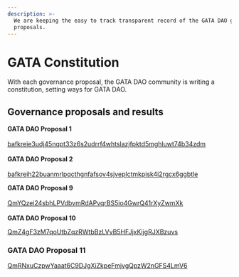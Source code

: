 ```yaml
---
description: >-
  We are keeping the easy to track transparent record of the GATA DAO governance
  proposals.
---
```


# GATA Constitution

With each governance proposal, the GATA DAO community is writing a constitution, setting ways for GATA DAO.&#x20;

## Governance proposals and results

**GATA DAO Proposal 1** \
\
[bafkreie3udj45nqpt33z6s2udrrf4whtslazjfpktd5mghluwt74b34zdm ](https://gateway.pinata.cloud/ipfs/bafkreie3udj45nqpt33z6s2udrrf4whtslazjfpktd5mghluwt74b34zdm)\
\
**GATA DAO Proposal 2**\
\
[bafkreih22buanmrlpqcthgnfafsov4sjveplctmkpisk4i2rgcx6ggbtle](https://gateway.pinata.cloud/ipfs/bafkreih22buanmrlpqcthgnfafsov4sjveplctmkpisk4i2rgcx6ggbtle)

**GATA DAO Proposal 9** \
\
[ QmYQzei24sbhLPVdbvmRdAPvqrBS5io4GwrQ41rXyZwmXk\
](https://gateway.pinata.cloud/ipfs/QmYQzei24sbhLPVdbvmRdAPvqrBS5io4GwrQ41rXyZwmXk)\
**GATA DAO Proposal 10**

[QmZ4gF3zM7qoUtbZqzRWtbBzLVvB5HFJjxKijgRJXBzuvs](https://gateway.pinata.cloud/ipfs/QmZ4gF3zM7qoUtbZqzRWtbBzLVvB5HFJjxKijgRJXBzuvs)

### GATA DAO Proposal 11

[QmRNxuCzpwYaaat6C9DJgXiZkpeFmjvgQpzW2nGFS4LmV6](https://gateway.pinata.cloud/ipfs/QmRNxuCzpwYaaat6C9DJgXiZkpeFmjvgQpzW2nGFS4LmV6)
